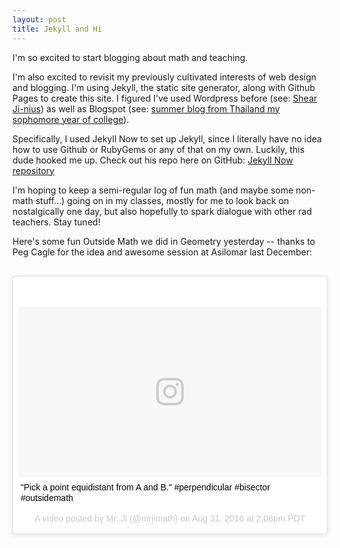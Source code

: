 ```yaml
---
layout: post
title: Jekyll and Hi
---
```


I'm so excited to start blogging about math and teaching.

I'm also excited to revisit my previously cultivated interests of web design and blogging. I'm using Jekyll, the static site generator, along with Github Pages to create this site. I figured I've used Wordpress before (see: [Shear Ji-nius](http://shearjinius.com/)) as well as Blogspot (see: [summer blog from Thailand my sophomore year of college](http://kevinji.blogspot.com/)).

Specifically, I used Jekyll Now to set up Jekyll, since I literally have no idea how to use Github or RubyGems or any of that on my own. Luckily, this dude hooked me up. Check out his repo here on GitHub: [Jekyll Now repository](https://github.com/barryclark/jekyll-now)

I'm hoping to keep a semi-regular log of fun math (and maybe some non-math stuff...) going on in my classes, mostly for me to look back on nostalgically one day, but also hopefully to spark dialogue with other rad teachers. Stay tuned!

Here's some fun Outside Math we did in Geometry yesterday -- thanks to Peg Cagle for the idea and awesome session at Asilomar last December:
<br>
<br>
<blockquote class="instagram-media" data-instgrm-captioned data-instgrm-version="7" style=" background:#FFF; border:0; border-radius:3px; box-shadow:0 0 1px 0 rgba(0,0,0,0.5),0 1px 10px 0 rgba(0,0,0,0.15); margin: 1px; max-width:658px; padding:0; width:99.375%; width:-webkit-calc(100% - 2px); width:calc(100% - 2px);"><div style="padding:8px;"> <div style=" background:#F8F8F8; line-height:0; margin-top:40px; padding:28.125% 0; text-align:center; width:100%;"> <div style=" background:url(data:image/png;base64,iVBORw0KGgoAAAANSUhEUgAAACwAAAAsCAMAAAApWqozAAAABGdBTUEAALGPC/xhBQAAAAFzUkdCAK7OHOkAAAAMUExURczMzPf399fX1+bm5mzY9AMAAADiSURBVDjLvZXbEsMgCES5/P8/t9FuRVCRmU73JWlzosgSIIZURCjo/ad+EQJJB4Hv8BFt+IDpQoCx1wjOSBFhh2XssxEIYn3ulI/6MNReE07UIWJEv8UEOWDS88LY97kqyTliJKKtuYBbruAyVh5wOHiXmpi5we58Ek028czwyuQdLKPG1Bkb4NnM+VeAnfHqn1k4+GPT6uGQcvu2h2OVuIf/gWUFyy8OWEpdyZSa3aVCqpVoVvzZZ2VTnn2wU8qzVjDDetO90GSy9mVLqtgYSy231MxrY6I2gGqjrTY0L8fxCxfCBbhWrsYYAAAAAElFTkSuQmCC); display:block; height:44px; margin:0 auto -44px; position:relative; top:-22px; width:44px;"></div></div> <p style=" margin:8px 0 0 0; padding:0 4px;"> <a href="https://www.instagram.com/p/BJyaAXzBtMZ/" style=" color:#000; font-family:Arial,sans-serif; font-size:14px; font-style:normal; font-weight:normal; line-height:17px; text-decoration:none; word-wrap:break-word;" target="_blank">&#34;Pick a point equidistant from A and B.&#34; #perpendicular #bisector #outsidemath</a></p> <p style=" color:#c9c8cd; font-family:Arial,sans-serif; font-size:14px; line-height:17px; margin-bottom:0; margin-top:8px; overflow:hidden; padding:8px 0 7px; text-align:center; text-overflow:ellipsis; white-space:nowrap;">A video posted by Mr. Ji (@mrjimath) on <time style=" font-family:Arial,sans-serif; font-size:14px; line-height:17px;" datetime="2016-08-31T21:08:04+00:00">Aug 31, 2016 at 2:08pm PDT</time></p></div></blockquote>
<script async defer src="//platform.instagram.com/en_US/embeds.js"></script>
<br>
<br>
